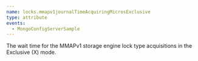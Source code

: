 ```yaml
---
name: locks.mmapv1journalTimeAcquiringMicrosExclusive
type: attribute
events:
  - MongoConfigServerSample
---
```


The wait time for the MMAPv1 storage engine lock type acquisitions in the Exclusive (X) mode.